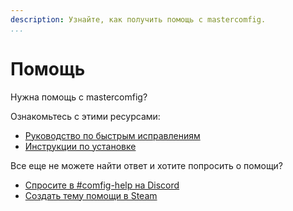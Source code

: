 ```yaml
---
description: Узнайте, как получить помощь с mastercomfig.
...
```


# Помощь

Нужна помощь с mastercomfig?

Ознакомьтесь с этими ресурсами:

* [Руководство по быстрым исправлениям](https://docs.mastercomfig.com/page/next_steps/quick_fixes/)
* [Инструкции по установке](https://docs.mastercomfig.com/page/setup/clean_up/)

Все еще не можете найти ответ и хотите попросить о помощи?

* [Спросите в #comfig-help на Discord](https://discord.gg/CuPb2zV)
* [Создать тему помощи в Steam](https://steamcommunity.com/groups/comfig/discussions/0/)
